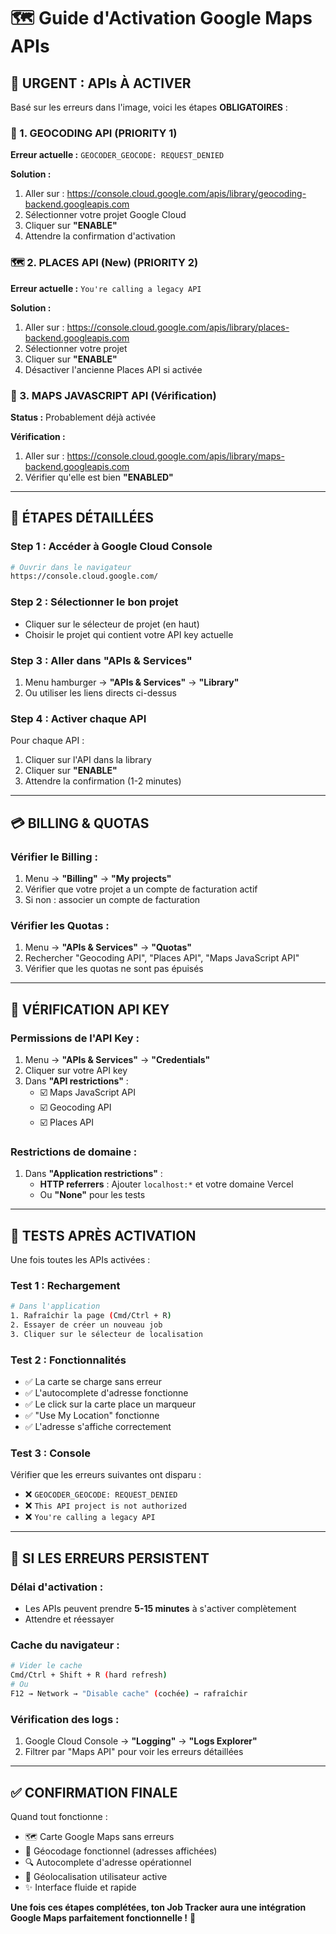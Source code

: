 # 🗺️ Guide d'Activation Google Maps APIs

## 🚨 **URGENT : APIs À ACTIVER**

Basé sur les erreurs dans l'image, voici les étapes **OBLIGATOIRES** :

### **📍 1. GEOCODING API (PRIORITY 1)**
**Erreur actuelle :** `GEOCODER_GEOCODE: REQUEST_DENIED`

**Solution :**
1. Aller sur : https://console.cloud.google.com/apis/library/geocoding-backend.googleapis.com
2. Sélectionner votre projet Google Cloud
3. Cliquer sur **"ENABLE"**
4. Attendre la confirmation d'activation

### **🗺️ 2. PLACES API (New) (PRIORITY 2)**
**Erreur actuelle :** `You're calling a legacy API`

**Solution :**
1. Aller sur : https://console.cloud.google.com/apis/library/places-backend.googleapis.com
2. Sélectionner votre projet
3. Cliquer sur **"ENABLE"**
4. Désactiver l'ancienne Places API si activée

### **📱 3. MAPS JAVASCRIPT API (Vérification)**
**Status :** Probablement déjà activée

**Vérification :**
1. Aller sur : https://console.cloud.google.com/apis/library/maps-backend.googleapis.com
2. Vérifier qu'elle est bien **"ENABLED"**

---

## 🔧 **ÉTAPES DÉTAILLÉES**

### **Step 1 : Accéder à Google Cloud Console**
```bash
# Ouvrir dans le navigateur
https://console.cloud.google.com/
```

### **Step 2 : Sélectionner le bon projet**
- Cliquer sur le sélecteur de projet (en haut)
- Choisir le projet qui contient votre API key actuelle

### **Step 3 : Aller dans "APIs & Services"**
1. Menu hamburger → **"APIs & Services"** → **"Library"**
2. Ou utiliser les liens directs ci-dessus

### **Step 4 : Activer chaque API**
Pour chaque API :
1. Cliquer sur l'API dans la library
2. Cliquer sur **"ENABLE"**
3. Attendre la confirmation (1-2 minutes)

---

## 💳 **BILLING & QUOTAS**

### **Vérifier le Billing :**
1. Menu → **"Billing"** → **"My projects"**
2. Vérifier que votre projet a un compte de facturation actif
3. Si non : associer un compte de facturation

### **Vérifier les Quotas :**
1. Menu → **"APIs & Services"** → **"Quotas"**
2. Rechercher "Geocoding API", "Places API", "Maps JavaScript API"
3. Vérifier que les quotas ne sont pas épuisés

---

## 🔑 **VÉRIFICATION API KEY**

### **Permissions de l'API Key :**
1. Menu → **"APIs & Services"** → **"Credentials"**
2. Cliquer sur votre API key
3. Dans **"API restrictions"** :
   - ☑️ Maps JavaScript API
   - ☑️ Geocoding API
   - ☑️ Places API

### **Restrictions de domaine :**
1. Dans **"Application restrictions"** :
   - **HTTP referrers** : Ajouter `localhost:*` et votre domaine Vercel
   - Ou **"None"** pour les tests

---

## 🧪 **TESTS APRÈS ACTIVATION**

Une fois toutes les APIs activées :

### **Test 1 : Rechargement**
```bash
# Dans l'application
1. Rafraîchir la page (Cmd/Ctrl + R)
2. Essayer de créer un nouveau job
3. Cliquer sur le sélecteur de localisation
```

### **Test 2 : Fonctionnalités**
- ✅ La carte se charge sans erreur
- ✅ L'autocomplete d'adresse fonctionne
- ✅ Le click sur la carte place un marqueur
- ✅ "Use My Location" fonctionne
- ✅ L'adresse s'affiche correctement

### **Test 3 : Console**
Vérifier que les erreurs suivantes ont disparu :
- ❌ `GEOCODER_GEOCODE: REQUEST_DENIED`
- ❌ `This API project is not authorized`
- ❌ `You're calling a legacy API`

---

## 🚨 **SI LES ERREURS PERSISTENT**

### **Délai d'activation :**
- Les APIs peuvent prendre **5-15 minutes** à s'activer complètement
- Attendre et réessayer

### **Cache du navigateur :**
```bash
# Vider le cache
Cmd/Ctrl + Shift + R (hard refresh)
# Ou
F12 → Network → "Disable cache" (cochée) → rafraîchir
```

### **Vérification des logs :**
1. Google Cloud Console → **"Logging"** → **"Logs Explorer"**
2. Filtrer par "Maps API" pour voir les erreurs détaillées

---

## ✅ **CONFIRMATION FINALE**

Quand tout fonctionne :
- 🗺️ Carte Google Maps sans erreurs
- 📍 Géocodage fonctionnel (adresses affichées)
- 🔍 Autocomplete d'adresse opérationnel
- 📱 Géolocalisation utilisateur active
- ✨ Interface fluide et rapide

**Une fois ces étapes complétées, ton Job Tracker aura une intégration Google Maps parfaitement fonctionnelle !** 🎉
